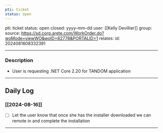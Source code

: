 ```yaml
---
pti: ticket
status: open
---
```

pti: ticket 
status: open
closed: yyyy-mm-dd
user: [[Kelly Devillier]]
group: 
source: https://sd.corp.arete.com/WorkOrder.do?woMode=viewWO&woID=82778&PORTALID=1
relates: 
id: 2024081608332391

---
### Description
- User is requesting .NET Core 2.20 for TANDOM application
---
## Daily Log
### [[2024-08-16]]
- [ ] Let the user know that once she has the installer downloaded we can remote in and complete the installation
---
```




